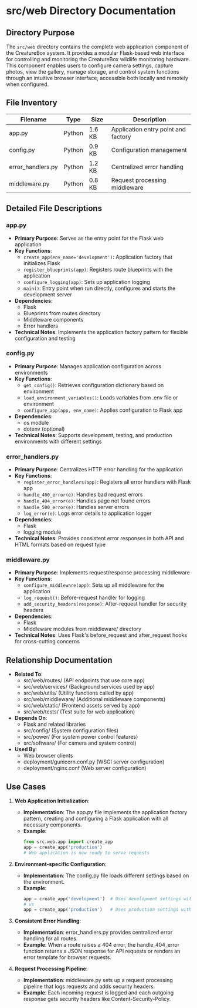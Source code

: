 # src/web Directory Documentation

## Directory Purpose
The `src/web` directory contains the complete web application component of the CreatureBox system. It provides a modular Flask-based web interface for controlling and monitoring the CreatureBox wildlife monitoring hardware. This component enables users to configure camera settings, capture photos, view the gallery, manage storage, and control system functions through an intuitive browser interface, accessible both locally and remotely when configured.

## File Inventory
| Filename | Type | Size | Description |
|----------|------|------|-------------|
| app.py | Python | 1.6 KB | Application entry point and factory |
| config.py | Python | 0.9 KB | Configuration management |
| error_handlers.py | Python | 1.2 KB | Centralized error handling |
| middleware.py | Python | 0.8 KB | Request processing middleware |

## Detailed File Descriptions

### app.py
- **Primary Purpose**: Serves as the entry point for the Flask web application
- **Key Functions**:
  * `create_app(env_name='development')`: Application factory that initializes Flask
  * `register_blueprints(app)`: Registers route blueprints with the application
  * `configure_logging(app)`: Sets up application logging
  * `main()`: Entry point when run directly, configures and starts the development server
- **Dependencies**:
  * Flask
  * Blueprints from routes directory
  * Middleware components
  * Error handlers
- **Technical Notes**: Implements the application factory pattern for flexible configuration and testing

### config.py
- **Primary Purpose**: Manages application configuration across environments 
- **Key Functions**:
  * `get_config()`: Retrieves configuration dictionary based on environment
  * `load_environment_variables()`: Loads variables from .env file or environment
  * `configure_app(app, env_name)`: Applies configuration to Flask app
- **Dependencies**:
  * os module
  * dotenv (optional)
- **Technical Notes**: Supports development, testing, and production environments with different settings

### error_handlers.py
- **Primary Purpose**: Centralizes HTTP error handling for the application
- **Key Functions**:
  * `register_error_handlers(app)`: Registers all error handlers with Flask app
  * `handle_400_error(e)`: Handles bad request errors
  * `handle_404_error(e)`: Handles page not found errors
  * `handle_500_error(e)`: Handles server errors
  * `log_error(e)`: Logs error details to application logger
- **Dependencies**:
  * Flask
  * logging module
- **Technical Notes**: Provides consistent error responses in both API and HTML formats based on request type

### middleware.py
- **Primary Purpose**: Implements request/response processing middleware
- **Key Functions**:
  * `configure_middleware(app)`: Sets up all middleware for the application
  * `log_request()`: Before-request handler for logging
  * `add_security_headers(response)`: After-request handler for security headers
- **Dependencies**:
  * Flask
  * Middleware modules from middleware/ directory
- **Technical Notes**: Uses Flask's before_request and after_request hooks for cross-cutting concerns

## Relationship Documentation
- **Related To**:
  * src/web/routes/ (API endpoints that use core app)
  * src/web/services/ (Background services used by app)
  * src/web/utils/ (Utility functions called by app)
  * src/web/middleware/ (Additional middleware components)
  * src/web/static/ (Frontend assets served by app)
  * src/web/tests/ (Test suite for web application)
- **Depends On**:
  * Flask and related libraries
  * src/config/ (System configuration files)
  * src/power/ (For system power control features)
  * src/software/ (For camera and system control)
- **Used By**:
  * Web browser clients
  * deployment/gunicorn.conf.py (WSGI server configuration)
  * deployment/nginx.conf (Web server configuration)

## Use Cases
1. **Web Application Initialization**:
   - **Implementation**: The app.py file implements the application factory pattern, creating and configuring a Flask application with all necessary components.
   - **Example**: 
     ```python
     from src.web.app import create_app
     app = create_app('production')
     # Web application is now ready to serve requests
     ```

2. **Environment-specific Configuration**:
   - **Implementation**: The config.py file loads different settings based on the environment.
   - **Example**: 
     ```python
     app = create_app('development')  # Uses development settings with debug enabled
     # vs
     app = create_app('production')   # Uses production settings with optimized performance
     ```

3. **Consistent Error Handling**:
   - **Implementation**: error_handlers.py provides centralized error handling for all routes.
   - **Example**: When a route raises a 404 error, the handle_404_error function returns a JSON response for API requests or renders an error template for browser requests.

4. **Request Processing Pipeline**:
   - **Implementation**: middleware.py sets up a request processing pipeline that logs requests and adds security headers.
   - **Example**: Each incoming request is logged and each outgoing response gets security headers like Content-Security-Policy.
